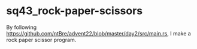 # sq43_rock-paper-scissors
By following https://github.com/ntBre/advent22/blob/master/day2/src/main.rs, I make a rock paper scissor program.
